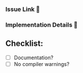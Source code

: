 ### Issue Link :link:

<!-- What issue does this fix? If an issue doesn't exist, remove this section. -->

### Implementation Details :construction:

<!-- Explain the reasoning behind any architectural changes. -->
<!-- Highlight any new functionality. -->

## Checklist:

- [ ] Documentation?
- [ ] No compiler warnings?
